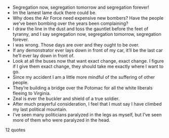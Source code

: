  - Segregation now, segregation tomorrow and segregation forever!
 - Im the lamest lame duck there could be.
 - Why does the Air Force need expensive new bombers? Have the people we’ve been bombing over the years been complaining?
 - I draw the line in the dust and toss the gauntlet before the feet of tyranny, and I say segregation now, segregation tomorrow, segregation forever.
 - I was wrong. Those days are over and they ought to be over.
 - If any demonstrator ever lays down in front of my car, it’ll be the last car he’ll ever lay down in front of.
 - Look at all the buses now that want exact change, exact change. I figure if I give them exact change, they should take me exactly where I want to go.
 - Since my accident I am a little more mindful of the suffering of other people.
 - They’re building a bridge over the Potomac for all the white liberals fleeing to Virginia.
 - Zeal is ever the buckler and shield of a true soldier.
 - After much prayerful consideration, I feel that I must say I have climbed my last political mountain.
 - I’ve seen many politicians paralyzed in the legs as myself, but I’ve seen more of them who were paralyzed in the head.

12 quotes